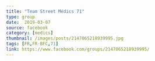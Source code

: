 ```yaml
---
title: "Team Street Médics 71"
type: group
date:  2019-03-07
source: facebook
category: [medics]
thumbnail: /images/posts/2147065218939995.jpg
tags: [FR,FR-BFC,71]
link: https://www.facebook.com/groups/2147065218939995/
---
```

